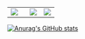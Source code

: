 <table width="100%"> 
  <tr>
    <td width="40%">
      <img src="https://github-readme-stats.vercel.app/api?username=Freshrojek&show_icons=true&theme=algolia">
    </td>
    <td width="30%">
      <img src="https://github-readme-stats-eight-theta.vercel.app/api/top-langs/?username=Freshrojek&layout=compact&langs_count=4&theme=algolia">
    </td>
    <td width="30%">
      <img src="https://github-readme-stats.vercel.app/api/top-langs?username=Freshrojek&amp;langs_count=4&amp;theme=algolia">
    </td>
  </tr>
</table>


[![Anurag's GitHub stats](https://github-readme-stats.vercel.app/api?username=Freshrojek&count_private=true&show_icons=true&theme=cobalt)](https://github.com/anuraghazra/github-readme-stats)
